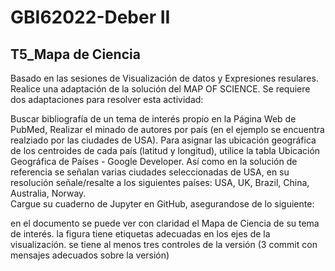 # GBI62022-Deber II
## T5_Mapa de Ciencia
Basado en las sesiones de Visualización de datos y Expresiones resulares. Realice una adaptación de la solución del MAP OF SCIENCE. Se requiere dos adaptaciones para resolver esta actividad:

Buscar bibliografía de un tema de interés propio en la Página Web de PubMed,
Realizar el minado de autores por país (en el ejemplo se encuentra realziado por las ciudades de USA). Para asignar las ubicación geográfica de los centroides de cada país (latitud y longitud), utilice la tabla  Ubicación Geográfica de Países - Google Developer. Así como en la solución de referencia se señalan varias ciudades seleccionadas de USA, en su resolución señale/resalte a los siguientes países: USA, UK, Brazil, China, Australia, Norway.  
Cargue su cuaderno de Jupyter en GitHub, asegurandose de lo siguiente:

en el documento se puede ver con claridad el Mapa de Ciencia de su tema de interés.
la figura tiene etiquetas adecuadas en los ejes de la visualización. 
se tiene al menos tres controles de la versión (3 commit con mensajes adecuados sobre la versión)
